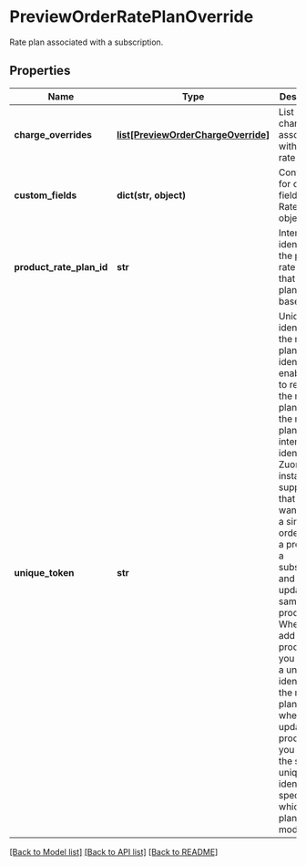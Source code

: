 # PreviewOrderRatePlanOverride

Rate plan associated with a subscription. 
## Properties
Name | Type | Description | Notes
------------ | ------------- | ------------- | -------------
**charge_overrides** | [**list[PreviewOrderChargeOverride]**](PreviewOrderChargeOverride.md) | List of charges associated with the rate plan.  | [optional] 
**custom_fields** | **dict(str, object)** | Container for custom fields of a Rate Plan object.  | [optional] 
**product_rate_plan_id** | **str** | Internal identifier of the product rate plan that the rate plan is based on.  | 
**unique_token** | **str** | Unique identifier for the rate plan. This identifier enables you to refer to the rate plan before the rate plan has an internal identifier in Zuora.  For instance, suppose that you want to use a single order to add a product to a subscription and later update the same product. When you add the product, you can set a unique identifier for the rate plan. Then when you update the product, you can use the same unique identifier to specify which rate plan to modify.  | [optional] 

[[Back to Model list]](../README.md#documentation-for-models) [[Back to API list]](../README.md#documentation-for-api-endpoints) [[Back to README]](../README.md)


